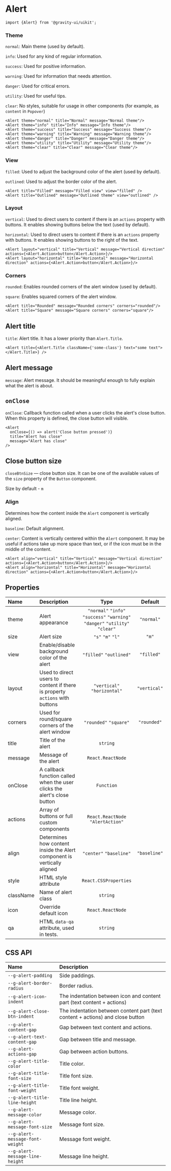 <!--GITHUB_BLOCK-->

# Alert

<!--/GITHUB_BLOCK-->

```tsx
import {Alert} from '@gravity-ui/uikit';
```

### Theme

`normal`: Main theme (used by default).

`info`: Used for any kind of regular information.

`success`: Used for positive information.

`warning`: Used for information that needs attention.

`danger`: Used for critical errors.

`utility`: Used for useful tips.

`clear`: No styles, suitable for usage in other components (for example, as `content` in `Popover`)

<!--LANDING_BLOCK
<ExampleBlock
    code={`
<Alert theme="normal" title="Normal" message="Normal theme" />
<Alert theme="info" title="Info" message="Info theme" />
<Alert theme="success" title="Success" message="Success theme" />
<Alert theme="warning" title="Warning" message="Warning theme" />
<Alert theme="danger" title="Danger" message="Danger theme" />
<Alert theme="utility" title="Utility" message="Utility theme" />
<Alert theme="clear" title="Clear" message="Clear theme" />
`}>
    <UIKit.Alert theme="normal" title="Normal" message="Normal theme" />
    <UIKit.Alert theme="info" title="Info" message="Info theme" />
    <UIKit.Alert theme="success" title="Success" message="Success theme" />
    <UIKit.Alert theme="warning" title="Warning" message="Warning theme" />
    <UIKit.Alert theme="danger" title="Danger" message="Danger theme" />
    <UIKit.Alert theme="utility" title="Utility" message="Utility theme" />
    <UIKit.Alert theme="clear" title="Clear" message="Clear theme" />
</ExampleBlock>
LANDING_BLOCK-->

<!--GITHUB_BLOCK-->

```tsx
<Alert theme="normal" title="Normal" message="Normal theme"/>
<Alert theme="info" title="Info" message="Info theme"/>
<Alert theme="success" title="Success" message="Success theme"/>
<Alert theme="warning" title="Warning" message="Warning theme"/>
<Alert theme="danger" title="Danger" message="Danger theme"/>
<Alert theme="utility" title="Utility" message="Utility theme"/>
<Alert theme="clear" title="Clear" message="Clear theme"/>
```

<!--/GITHUB_BLOCK-->

### View

`filled`: Used to adjust the background color of the alert (used by default).

`outlined`: Used to adjust the border color of the alert.

<!--LANDING_BLOCK
<ExampleBlock
    code={`
<Alert title="Filled" message="Filled view" view="filled" />
<Alert title="Outlined" message="Outlined theme" view="outlined" />
`}
>
    <UIKit.Alert title="Filled" message="Filled view" view="filled" />
    <UIKit.Alert title="Outlined" message="Outlined theme" view="outlined" />
</ExampleBlock>
LANDING_BLOCK-->

<!--GITHUB_BLOCK-->

```
<Alert title="Filled" message="Filled view" view="filled" />
<Alert title="Outlined" message="Outlined theme" view="outlined" />
```

<!--/GITHUB_BLOCK-->

### Layout

`vertical`: Used to direct users to content if there is an `actions` property with buttons. It enables showing buttons below the text (used by default).

`horizontal`: Used to direct users to content if there is an `actions` property with buttons. It enables showing buttons to the right of the text.

<!--LANDING_BLOCK
<ExampleBlock
    code={`
<Alert layout="vertical" title="Vertical" message="Vertical direction" actions={<Alert.Action>button</Alert.Action>} />
<Alert layout="horizontal" title="Horizontal" message="Horizontal direction" actions={<Alert.Action>button</Alert.Action>} />
`}>
    <UIKit.Alert layout="vertical" title="Vertical" message="Vertical direction" actions={<UIKit.Alert.Action>button</UIKit.Alert.Action>} />
    <UIKit.Alert layout="horizontal" title="Horizontal" message="Horizontal direction" actions={<UIKit.Alert.Action>button</UIKit.Alert.Action>} />
</ExampleBlock>
LANDING_BLOCK-->

<!--GITHUB_BLOCK-->

```tsx
<Alert layout="vertical" title="Vertical" message="Vertical direction" actions={<Alert.Action>button</Alert.Action>}/>
<Alert layout="horizontal" title="Horizontal" message="Horizontal direction" actions={<Alert.Action>button</Alert.Action>}/>
```

<!--/GITHUB_BLOCK-->

### Corners

`rounded`: Enables rounded corners of the alert window (used by default).

`square`: Enables squared corners of the alert window.

<!--LANDING_BLOCK
<ExampleBlock
    code={`
<Alert title="Rounded" message="Rounded corners" corners="rounded"  />
<Alert title="Square" message="Square corners" corners="square" />
`}
>
    <UIKit.Alert title="Rounded" message="Rounded corners" corners="rounded"  />
    <UIKit.Alert title="Square" message="Square corners" corners="square" />
</ExampleBlock>
LANDING_BLOCK-->

<!--GITHUB_BLOCK-->

```tsx
<Alert title="Rounded" message="Rounded corners" corners="rounded"/>
<Alert title="Square" message="Square corners" corners="square"/>
```

<!--/GITHUB_BLOCK-->

## Alert title

`title`: Alert title. It has a lower priority than `Alert.Title`.

<!--LANDING_BLOCK
<ExampleBlock
    code={`
<Alert title={<Alert.Title className={'some-class'} text="some text"></Alert.Title>} />
`}
>
    <UIKit.Alert title={<UIKit.Alert.Title className={'some-class'} text="some text"></UIKit.Alert.Title>} />
</ExampleBlock>
LANDING_BLOCK-->

<!--GITHUB_BLOCK-->

```tsx
<Alert title={<Alert.Title className={'some-class'} text="some text"></Alert.Title>} />
```

<!--/GITHUB_BLOCK-->

## Alert message

`message`: Alert message. It should be meaningful enough to fully explain what the alert is about.

## `onClose`

`onClose`: Callback function called when a user clicks the alert's close button. When this property is defined, the close button will visible.

<!--LANDING_BLOCK
<ExampleBlock
    code={`
<Alert onClose={() => alert('Close button pressed')} title="Alert has close" message="Alert has close" />
`}
>
    <UIKit.Alert onClose={() => alert('Close button pressed')} title="Alert has close" message="Alert has close" />
</ExampleBlock>
LANDING_BLOCK-->

<!--GITHUB_BLOCK-->

```tsx
<Alert
  onClose={() => alert('Close button pressed')}
  title="Alert has close"
  message="Alert has close"
/>
```

<!--/GITHUB_BLOCK-->

## Close button size

`closeBtnSize` — close button size. It can be one of the available values of the `size` property of the `Button` component.

Size by default - `m`

### Align

Determines how the content inside the `Alert` component is vertically aligned.

`baseline`: Default alignment.

`center`: Content is vertically centered within the `Alert` component. It may be useful if actions take up more space than text, or if the icon must be in the middle of the content.

<!--LANDING_BLOCK
<ExampleBlock
    code={`
<Alert align="baseline" theme="info" title="Baseline" message="Baseline align" actions={<Alert.Action>button</Alert.Action>} />
<Alert align="center" theme="info" title="Center" message="Center align" actions={<Alert.Action>button</Alert.Action>} align="center"/>
`}>
    <UIKit.Alert align="baseline" theme="info" title="Baseline" message="Baseline align" actions={<UIKit.Alert.Action>button</UIKit.Alert.Action>} />
    <UIKit.Alert align="center" theme="info" title="Center" message="Center align" actions={<UIKit.Alert.Action>button</UIKit.Alert.Action>} align="center"/>
</ExampleBlock>
LANDING_BLOCK-->

<!--GITHUB_BLOCK-->

```tsx
<Alert align="vertical" title="Vertical" message="Vertical direction" actions={<Alert.Action>button</Alert.Action>}/>
<Alert align="horizontal" title="Horizontal" message="Horizontal direction" actions={<Alert.Action>button</Alert.Action>}/>
```

<!--/GITHUB_BLOCK-->

## Properties

| Name      | Description                                                                 |                                Type                                |   Default    |
| :-------- | :-------------------------------------------------------------------------- | :----------------------------------------------------------------: | :----------: |
| theme     | Alert appearance                                                            | `"normal"` `"info"` `"success"` `"warning"` `"danger"` `"utility"` `"clear"` |  `"normal"`  |
| size      | Alert size                                                                  |                         `"s"` `"m"` `"l"`                          |    `"m"`     |
| view      | Enable/disable background color of the alert                                |                      `"filled"` `"outlined"`                       |  `"filled"`  |
| layout    | Used to direct users to content if there is property `actions` with buttons |                    `"vertical"` `"horizontal"`                     | `"vertical"` |
| corners   | Used for round/square corners of the alert window                           |                       `"rounded"` `"square"`                       | `"rounded"`  |
| title     | Title of the alert                                                          |                              `string`                              |              |
| message   | Message of the alert                                                        |                         `React.ReactNode`                          |              |
| onClose   | A callback function called when the user clicks the alert's close button    |                             `Function`                             |              |
| actions   | Array of buttons or full custom components                                  |                 `React.ReactNode` `"AlertAction"`                  |              |
| align     | Determines how content inside the Alert component is vertically aligned     |                      `"center"` `"baseline"`                       | `"baseline"` |
| style     | HTML style attribute                                                        |                       `React.CSSProperties`                        |              |
| className | Name of alert class                                                         |                              `string`                              |              |
| icon      | Override default icon                                                       |                         `React.ReactNode`                          |              |
| qa        | HTML `data-qa` attribute, used in tests.                                    |                              `string`                              |              |

## CSS API

| Name                            | Description                                                                    |
| :------------------------------ | :----------------------------------------------------------------------------- |
| `--g-alert-padding`             | Side paddings.                                                                 |
| `--g-alert-border-radius`       | Border radius.                                                                 |
| `--g-alert-icon-indent`         | The indentation between icon and content part (text content + actions)         |
| `--g-alert-close-btn-indent`    | The indentation between content part (text content + actions) and close button |
| `--g-alert-content-gap`         | Gap between text content and actions.                                          |
| `--g-alert-text-content-gap`    | Gap between title and message.                                                 |
| `--g-alert-actions-gap`         | Gap between action buttons.                                                    |
| `--g-alert-title-color`         | Title color.                                                                   |
| `--g-alert-title-font-size`     | Title font size.                                                               |
| `--g-alert-title-font-weight`   | Title font weight.                                                             |
| `--g-alert-title-line-height`   | Title line height.                                                             |
| `--g-alert-message-color`       | Message color.                                                                 |
| `--g-alert-message-font-size`   | Message font size.                                                             |
| `--g-alert-message-font-weight` | Message font weight.                                                           |
| `--g-alert-message-line-height` | Message line height.                                                           |

